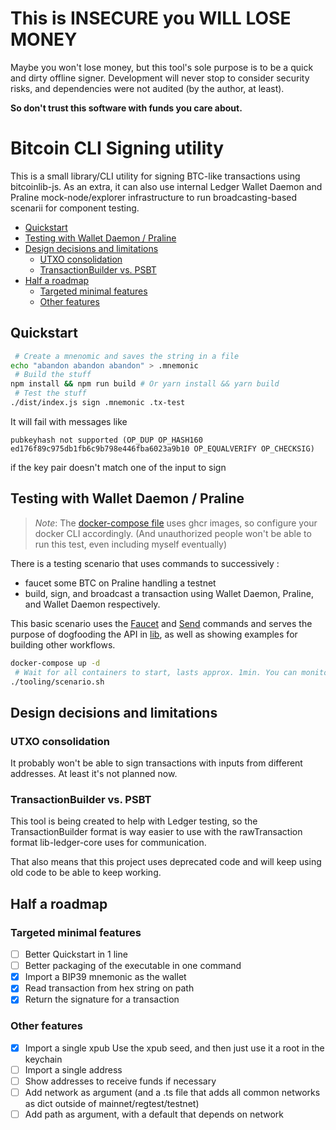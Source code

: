 # This is INSECURE you WILL LOSE MONEY

Maybe you won't lose money, but this tool's sole purpose
is to be a quick and dirty offline signer. Development will
never stop to consider security risks, and dependencies were
not audited (by the author, at least).

**So don't trust this software with funds you care about.**

# Bitcoin CLI Signing utility

This is a small library/CLI utility for signing BTC-like transactions using
bitcoinlib-js. As an extra, it can also use internal Ledger Wallet Daemon and
Praline mock-node/explorer infrastructure to run broadcasting-based scenarii for
component testing.

  - [Quickstart](#quickstart)
  - [Testing with Wallet Daemon / Praline](#testing-with-wallet-daemon-praline)
  - [Design decisions and limitations](#design-decisions-and-limitations)
    - [UTXO consolidation](#utxo-consolidation)
    - [TransactionBuilder vs. PSBT](#transactionbuilder-vs-psbt)
  - [Half a roadmap](#half-a-roadmap)
    - [Targeted minimal features](#targeted-minimal-features)
    - [Other features](#other-features)

## Quickstart

```bash
 # Create a mnenomic and saves the string in a file
echo "abandon abandon abandon" > .mnemonic
 # Build the stuff
npm install && npm run build # Or yarn install && yarn build
 # Test the stuff
./dist/index.js sign .mnemonic .tx-test
```

It will fail with messages like
```
pubkeyhash not supported (OP_DUP OP_HASH160 ed176f89c975db1fb6c9b798e446fba6023a9b10 OP_EQUALVERIFY OP_CHECKSIG)
```
if the key pair doesn't match one of the input to sign

## Testing with Wallet Daemon / Praline

> *Note*: The [docker-compose file](./docker-compose.yml) uses ghcr images, so
> configure your docker CLI accordingly. (And unauthorized people won't be able to
> run this test, even including myself eventually)

There is a testing scenario that uses commands to successively :
- faucet some BTC on Praline handling a testnet
- build, sign, and broadcast a transaction using Wallet Daemon, Praline, and
  Wallet Daemon respectively.

This basic scenario uses the [Faucet](./src/commands/faucet.ts) and
[Send](./src/commands/send.ts) commands and serves the purpose of dogfooding the
API in [lib](./src/lib), as well as showing examples for building other
workflows.

``` bash
docker-compose up -d
 # Wait for all containers to start, lasts approx. 1min. You can monitor your CPU load
./tooling/scenario.sh
```

## Design decisions and limitations

### UTXO consolidation

It probably won't be able to sign transactions with inputs from different addresses.
At least it's not planned now.

### TransactionBuilder vs. PSBT

This tool is being created to help with Ledger testing, so the TransactionBuilder
format is way easier to use with the rawTransaction format lib-ledger-core
uses for communication.

That also means that this project uses deprecated code and will keep using old
code to be able to keep working.


## Half a roadmap

### Targeted minimal features

- [ ] Better Quickstart in 1 line
- [ ] Better packaging of the executable in one command
- [x] Import a BIP39 mnemonic as the wallet
- [x] Read transaction from hex string on path
- [x] Return the signature for a transaction

### Other features

- [x] Import a single xpub
      Use the xpub seed, and then just use it a root in the keychain
- [ ] Import a single address
- [ ] Show addresses to receive funds if necessary
- [ ] Add network as argument
      (and a .ts file that adds all common networks
      as dict outside of mainnet/regtest/testnet)
- [ ] Add path as argument, with a default that depends on network
